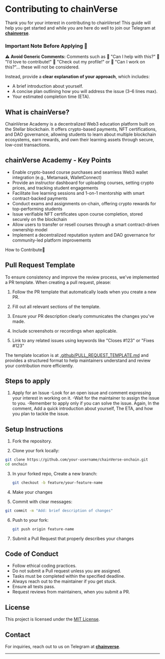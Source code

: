 # Contributing to chainVerse

Thank you for your interest in contributing to chainVerse! This guide will help you get started and while you are here do well to join our Telegram at [**chainverse**](https://t.me/+nfr3_9fyvDozYzI0).

### Important Note Before Applying 📝

⚠️ **Avoid Generic Comments:** Comments such as 🚫
"Can I help with this?" 🚫
"I’d love to contribute!" 🚫
"Check out my profile!" or 🚫
"Can I work on this?"... these will not be considered.

Instead, provide a **clear explanation of your approach**, which includes:

- A brief introduction about yourself.
- A concise plan outlining how you will address the issue (3–6 lines max).
- Your estimated completion time (ETA).

## What is chainVerse?

ChainVerse Academy is a decentralized Web3 education platform built on the Stellar blockchain. It offers crypto-based payments, NFT certifications, and DAO governance, allowing students to learn about multiple blockchain ecosystems, earn rewards, and own their learning assets through secure, low-cost transactions.


## chainVerse Academy - Key Points

- Enable crypto-based course purchases and seamless Web3 wallet integration (e.g., Metamask, WalletConnect)
- Provide an instructor dashboard for uploading courses, setting crypto prices, and tracking student engagements
- Facilitate live learning sessions and 1-on-1 mentorship with smart contract-backed payments
- Conduct exams and assignments on-chain, offering crypto rewards for top-performing students
- Issue verifiable NFT certificates upon course completion, stored securely on the blockchain
- Allow users to transfer or resell courses through a smart contract-driven ownership model
- Implement a decentralized reputation system and DAO governance for community-led platform improvements

How to Contribute🤝

## Pull Request Template

To ensure consistency and improve the review process, we've implemented a PR template. When creating a pull request, please:

1. Follow the PR template that automatically loads when you create a new PR.

2. Fill out all relevant sections of the template.

3. Ensure your PR description clearly communicates the changes you've made.

4. Include screenshots or recordings when applicable.

5. Link to any related issues using keywords like "Closes #123" or "Fixes #123"

The template location is at [.github/PULL_REQUEST_TEMPLATE.md](.github/PULL_REQUEST_TEMPLATE.md) and provides a structured format to help maintainers understand and review your contribution more efficiently.

## Steps to apply

1. Apply for an Issue
   -Look for an open issue and comment expressing your interest in working on it.
   -Wait for the maintainer to assign the issue to you.
   -Remember to apply only if you can solve the issue.
   Again, In the comment, Add a quick introduction about yourself, The ETA, and how you plan to tackle the issue.

## Setup Instructions

1. Fork the repository.

2. Clone your fork locally:

```bash
git clone https://github.com/your-username/chainVerse-onchain.git
cd onchain
```

3. In your forked repo, Create a new branch:

   ```bash
   git checkout -b feature/your-feature-name
   ```

4. Make your changes

5. Commit with clear messages:

```bash
git commit -m "Add: brief description of changes"
```

6. Push to your fork:

   ```bash
   git push origin feature-name
   ```

7. Submit a Pull Request that properly describes your changes

## Code of Conduct

- Follow ethical coding practices.
- Do not submit a Pull request unless you are assigned.
- Tasks must be completed within the specified deadline.
- Always reach out to the maintainer if you get stuck.
- Ensure all tests pass.
- Request reviews from maintainers, when you submit a PR.

## License

This project is licensed under the [MIT License](LICENSE).

## Contact

For inquiries, reach out to us on Telegram at [**chainverse**](https://t.me/+nfr3_9fyvDozYzI0).

---
